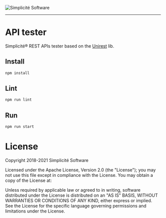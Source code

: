 ![Simplicit&eacute; Software](https://platform.simplicite.io/logos/logo250-grey.png)
***

API tester
==========

Simplicit&eacute;&reg; REST APIs tester based on the [Unirest](https://www.npmjs.com/package/unirest) lib.

Install
-------

```bash
npm install
```

Lint
----

```bash
npm run lint
```

Run
---

```bash
npm run start
```

License
=======

Copyright 2018-2021 Simplicit&eacute; Software

Licensed under the Apache License, Version 2.0 (the "License");
you may not use this file except in compliance with the License.
You may obtain a copy of the License at:

[](http://www.apache.org/licenses/LICENSE-2.0)

Unless required by applicable law or agreed to in writing, software
distributed under the License is distributed on an "AS IS" BASIS,
WITHOUT WARRANTIES OR CONDITIONS OF ANY KIND, either express or implied.
See the License for the specific language governing permissions and
limitations under the License.